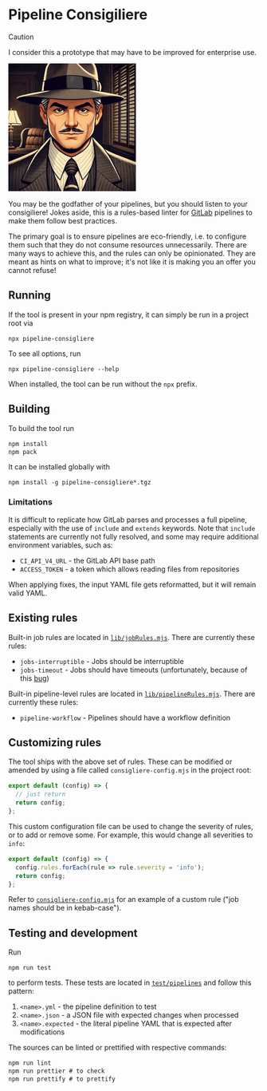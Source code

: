 # Pipeline Consigiliere

> [!CAUTION]
> I consider this a prototype that may have to be improved for enterprise use.

[![consigliere image generated with ChatGPT](./images/consigliere_small.png)](./images/consigliere.png)

You may be the godfather of your pipelines, but you should listen to your consigiliere!
Jokes aside, this is a rules-based linter for [GitLab](https://about.gitlab.com/) pipelines to make them follow best practices.

The primary goal is to ensure pipelines are eco-friendly, i.e. to configure them such that
they do not consume resources unnecessarily. There are many ways to achieve this, and the
rules can only be opinionated. They are meant as hints on what to improve; it's not like
it is making you an offer you cannot refuse!

## Running

If the tool is present in your npm registry, it can simply be run in a project root via

	npx pipeline-consigliere

To see all options, run

	npx pipeline-consigliere --help

When installed, the tool can be run without the `npx` prefix.

## Building

To build the tool run

	npm install
	npm pack

It can be installed globally with

	npm install -g pipeline-consigliere*.tgz

### Limitations

It is difficult to replicate how GitLab parses and processes a full pipeline, especially
with the use of `include` and `extends` keywords.
Note that `include` statements are currently not fully resolved, and some may require
additional environment variables, such as:

- `CI_API_V4_URL` - the GitLab API base path
- `ACCESS_TOKEN` - a token which allows reading files from repositories

When applying fixes, the input YAML file gets reformatted, but it will remain valid YAML.

## Existing rules

Built-in job rules are located in [`lib/jobRules.mjs`](./lib/jobRules.mjs).
There are currently these rules:

- `jobs-interruptible` - Jobs should be interruptible
- `jobs-timeout` - Jobs should have timeouts (unfortunately, because of this [bug](https://gitlab.com/gitlab-org/gitlab/-/issues/213634))

Built-in pipeline-level rules are located in [`lib/pipelineRules.mjs`](./lib/pipelineRules.mjs).
There are currently these rules:

- `pipeline-workflow` - Pipelines should have a workflow definition

## Customizing rules

The tool ships with the above set of rules. These can be modified or amended by using a
file called `consigliere-config.mjs` in the project root:

```javascript
export default (config) => {
  // just return
  return config;
};
```

This custom configuration file can be used to change the severity of rules, or to add or remove some.
For example, this would change all severities to `info`:

```javascript
export default (config) => {
  config.rules.forEach(rule => rule.severity = 'info');
  return config;
};
```

Refer to [`consigliere-config.mjs`](./consigliere-config.mjs) for an example of a custom rule ("job names should be in kebab-case").

## Testing and development

Run

	npm run test

to perform tests. These tests are located in [`test/pipelines`](./test/pipelines) and follow this pattern:

1. `<name>.yml` - the pipeline definition to test
2. `<name>.json` - a JSON file with expected changes when processed
3. `<name>.expected` - the literal pipeline YAML that is expected after modifications

The sources can be linted or prettified with respective commands:

	npm run lint
	npm run prettier # to check
	npm run prettify # to prettify
